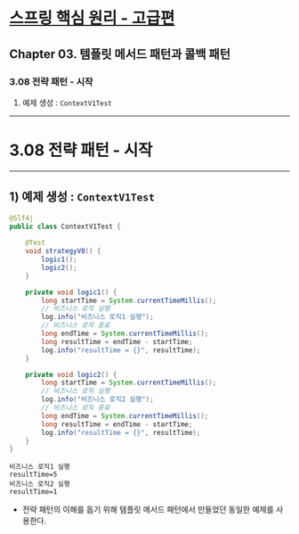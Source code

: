 # <a href = "../README.md" target="_blank">스프링 핵심 원리 - 고급편</a>
## Chapter 03. 템플릿 메서드 패턴과 콜백 패턴
### 3.08 전략 패턴 - 시작
1) 예제 생성 : `ContextV1Test`
---

# 3.08 전략 패턴 - 시작

---

## 1) 예제 생성 : `ContextV1Test`
```java
@Slf4j
public class ContextV1Test {
    
    @Test
    void strategyV0() {
        logic1();
        logic2();
    }

    private void logic1() {
        long startTime = System.currentTimeMillis();
        // 비즈니스 로직 실행
        log.info("비즈니스 로직1 실행");
        // 비즈니스 로직 종료
        long endTime = System.currentTimeMillis();
        long resultTime = endTime - startTime;
        log.info("resultTime = {}", resultTime);
    }

    private void logic2() {
        long startTime = System.currentTimeMillis();
        // 비즈니스 로직 실행
        log.info("비즈니스 로직2 실행");
        // 비즈니스 로직 종료
        long endTime = System.currentTimeMillis();
        long resultTime = endTime - startTime;
        log.info("resultTime = {}", resultTime);
    }
}
```
```shell
비즈니스 로직1 실행
resultTime=5
비즈니스 로직2 실행
resultTime=1
```
- 전략 패턴의 이해를 돕기 위해 템플릿 메서드 패턴에서 만들었던 동일한 예제를 사용한다.
